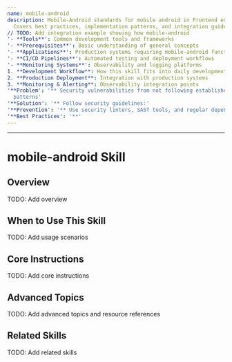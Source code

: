 ```yaml
---
name: mobile-android
description: Mobile-Android standards for mobile android in Frontend environments.
  Covers best practices, implementation patterns, and integration guidelines.
// TODO: Add integration example showing how mobile-android
'- **Tools**': Common development tools and frameworks
'- **Prerequisites**': Basic understanding of general concepts
'- **Applications**': Production systems requiring mobile-android functionality
'- **CI/CD Pipelines**': Automated testing and deployment workflows
'- **Monitoring Systems**': Observability and logging platforms
1. **Development Workflow**: How this skill fits into daily development
2. **Production Deployment**: Integration with production systems
3. **Monitoring & Alerting**: Observability integration points
'**Problem': '** Security vulnerabilities from not following established security
  patterns'
'**Solution': '** Follow security guidelines:'
'**Prevention': '** Use security linters, SAST tools, and regular dependency updates'
'**Best Practices': '**'
---
```



---

# mobile-android Skill

## Overview

TODO: Add overview

## When to Use This Skill

TODO: Add usage scenarios

## Core Instructions

TODO: Add core instructions

## Advanced Topics

TODO: Add advanced topics and resource references

## Related Skills

TODO: Add related skills
